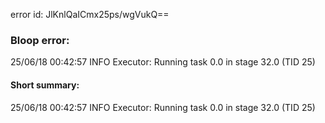 error id: JlKnlQaICmx25ps/wgVukQ==
### Bloop error:

25/06/18 00:42:57 INFO Executor: Running task 0.0 in stage 32.0 (TID 25)
#### Short summary: 

25/06/18 00:42:57 INFO Executor: Running task 0.0 in stage 32.0 (TID 25)